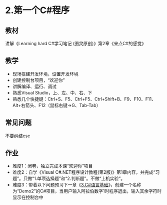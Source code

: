 # 2.第一个C#程序

## 教材
讲解《Learning hard C#学习笔记 (图灵原创)》第2章《来点C#的感觉》

## 教学
- 现场搭建开发环境，设置开发环境
- 创建控制台项目，“欢迎你”
- 讲解编译、运行、调试
- 熟悉Visual Studio，上、左、中、右、下
- 熟悉几个快捷键：Ctrl+S、F5、Ctrl+F5、Ctrl+Shift+B、F9、F10、F11、Alt+右箭头、F12（鼠标右键->G、Tab-Tab）

## 常见问题
不要纠结csc

## 作业
- 难度1：闭卷，独立完成本课“欢迎你”项目
- 难度2：自学《Visual C#.NET程序设计教程(第2版)》第1章内容，并完成“习题”。只做“1.单项选择题”和“2.判断题”。不做“上机实验”。
- 难度3：带着以下问题预习下一章《[3.C#语言基础](../3.C%23语言基础/README.md)》，创建一个名称为“Demo2”的C#项目，当用户输入阿拉伯数字1时程序退出，输入其余字符时显示在控制台中